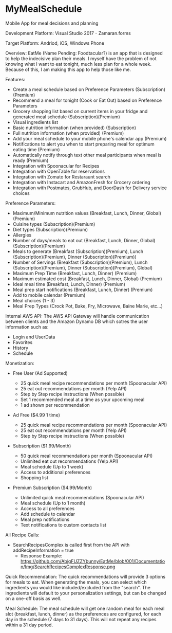 # MyMealSchedule
Mobile App for meal decisions and planning

Development Platform: Visual Studio 2017 - Zamaran.forms

Target Platform: Andriod, iOS, Windows Phone

Overview: EatMe (Name Pending: Foodtacular?) is an app that is designed to help the indecisive plan their meals. I myself have the problem of not knowing what I want to eat tonight, much less plan for a whole week. Because of this, I am making this app to help those like me.

Features:
- Create a meal schedule based on Preference Parameters (Subscription)(Premium)
- Recommend a meal for tonight (Cook or Eat Out) based on Preference Parameters
- Grocery shopping list based on current items in your fridge and generated meal schedule (Subscription)(Premium)
- Visual ingredients list
- Basic nutrition information (when provided) (Subscription)
- Full nutrition information (when provided) (Premium)
- Add your meal schedule to your mobile phone's calendar app (Premium)
- Notifications to alert you when to start preparing meal for optimum eating time (Premium)
- Automatically notify through text other meal participants when meal is ready (Premium)
- Integration with Spoonacular for Recipes
- Integration with OpenTable for reservations
- Integration with Zomato for Restaraunt search
- Integration with Instacart and AmazonFresh for Grocery ordering
- Integration with Postmates, GrubHub, and DoorDash for Delivery service choices

Preference Parameters:
- Maximum/Minimum nutrition values (Breakfast, Lunch, Dinner, Global) (Premium)
- Cuisine types (Subscription)(Premium)
- Diet types (Subscription)(Premium)
- Allergies
- Number of days/meals to eat out (Breakfast, Lunch, Dinner, Global)(Subscription)(Premium)
- Meals to generate (Breakfast (Subscription)(Premium), Lunch (Subscription)(Premium), Dinner (Subscription)(Premium))
- Number of Servings (Breakfast (Subscription)(Premium), Lunch (Subscription)(Premium), Dinner (Subscription)(Premium), Global)
- Maximum Prep Time (Breakfast, Lunch, Dinner) (Premium)
- Maximum estimated cost (Breakfast, Lunch, Dinner, Global) (Premium)
- Ideal meal time (Breakfast, Lunch, Dinner) (Premium)
- Meal prep start notifications (Breakfast, Lunch, Dinner) (Premium)
- Add to mobile calendar (Premium)
- Meal choices (1 - 3)
- Meal Prep Types (Crock Pot, Bake, Fry, Microwave, Baine Marie, etc...)

Internal AWS API:
The AWS API Gateway will handle communication between clients and the Amazon Dynamo DB which sotres the user information such as:
- Login and UserData
- Favorites
- History
- Schedule

Monetization:
- Free User (Ad Supported)
  - 25 quick meal recipe recommendations per month (Spoonacular API)
  - 25 eat out recommendations per month (Yelp API)
  - Step by Step recipe instructions (When possible)
  - Set 1 recommended meal at a time as your upcoming meal
  - 1 ad shown per recommendation
  
- Ad Free ($4.99 1 time)
  - 25 quick meal recipe recommendations per month (Spoonacular API)
  - 25 eat out recommendations per month (Yelp API)
  - Step by Step recipe instructions (When possible)

- Subscription ($1.99/Month)
  - 50 quick meal recommendations per month (Spoonacular API)
  - Unlimited eat out recommendations (Yelp API)
  - Meal schedule (Up to 1 week)
  - Access to additional preferences
  - Shopping list

- Premium Subscription ($4.99/Month)
  - Unlimited quick meal recommendations (Spoonacular API)
  - Meal schedule (Up to 1 month)
  - Access to all preferences
  - Add schedule to calendar
  - Meal prep notifications
  - Text notifications to custom contacts list

All Recipe Calls:
- SearchRecipesComplex is called first from the API with addRecipeInformation = true
  - Response Example: https://github.com/AbigFUZZYbunny/EatMe/blob/001/Documentation/Img/SearchRecipesComplexResponse.png
  
Quick Recommendation:
The quick recommendations will provide 3 options for meals to eat. When generating the meals, you can select which ingredients you would like included/excluded from the "search". The ingredients will default to your personalization settings, but can be changed on a one-off basis as well.

Meal Schedule:
The meal schedule will get one random meal for each meal slot (breakfast, lunch, dinner) as the preferences are configured, for each day in the schedule (7 days to 31 days). This will not repeat any recipes within a 31 day period. 
